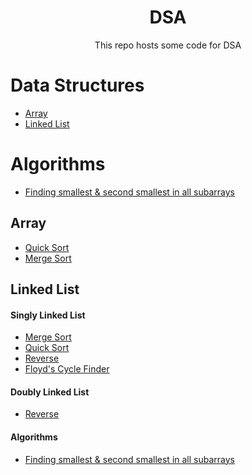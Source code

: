 <h1 align="center">DSA</h1>
<p align="center">This repo hosts some code for DSA</p>
 
<h1>Data Structures</h1>

- <a href="#array">Array</a>
- <a href="#linked-list">Linked List</a>

<h1>Algorithms</h1>

- <a href="#finding-smallest-and-second-smallest-in-all-subarrays">Finding smallest & second smallest in all subarrays</a>

<h2 id="array">Array</h2>

- <a href="./Array/QuickSort.cpp">Quick Sort</a>
- <a href="./Array/MergeSort.cpp">Merge Sort</a> 

<h2 id="linked-list">Linked List</h2>

<h4>Singly Linked List</h4>

- <a href="./LinkedList/Singly/MergeSort.cpp">Merge Sort</a>
- <a href="./LinkedList/Singly/QuickSort.cpp">Quick Sort</a>
- <a href="./LinkedList/Singly/Reverse.cpp">Reverse</a>
- <a href="./LinkedList/Singly/CycleFinding.cpp">Floyd's Cycle Finder</a>

<h4>Doubly Linked List</h4>

- <a href="./LinkedList/Doubly/Reverse.cpp">Reverse</a>

<h4>Algorithms</h4>

- <a id="#finding-smallest-and-second-smallest-in-all-subarrays" href="./Algos/SmallestSecond-SmallestInSubarrays.cpp">Finding smallest & second smallest in all subarrays</a>
